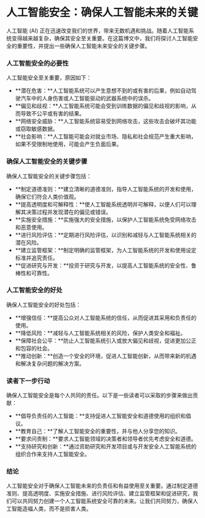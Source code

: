 # 人工智能安全：确保人工智能未来的关键

人工智能 (AI) 正在迅速改变我们的世界，带来无数机遇和挑战。随着人工智能系统变得越来越复杂，确保其安全至关重要。在这篇博文中，我们将探讨人工智能安全的重要性，并提出一些确保人工智能未来安全的关键步骤。

### 人工智能安全的必要性

人工智能安全至关重要，原因如下：

* **潜在危害：**人工智能系统可以产生意想不到的或有害的后果，例如自动驾驶汽车中的人身伤害或人工智能驱动的武器系统中的误杀。
* **偏见和歧视：**人工智能系统可能会受到训练数据的偏见和歧视的影响，从而导致不公平或有害的结果。
* **网络安全威胁：**人工智能系统容易受到网络攻击，这些攻击会破坏其功能或窃取敏感数据。
* **社会影响：**人工智能可能会对就业市场、隐私和社会规范产生重大影响，如果不受限制地使用，可能会产生负面后果。

### 确保人工智能安全的关键步骤

确保人工智能安全的关键步骤包括：

* **制定道德准则：**建立清晰的道德准则，指导人工智能系统的开发和使用，确保它们符合人类价值观。
* **提高透明度和可解释性：**使人工智能系统透明并可解释，以便人们可以理解其决策过程并发现潜在的偏见或错误。
* **实施安全措施：**实施强大的安全措施，以保护人工智能系统免受网络攻击和恶意使用。
* **进行风险评估：**定期进行风险评估，以识别和减轻与人工智能系统相关的潜在风险。
* **建立监管框架：**制定明确的监管框架，为人工智能系统的开发和使用设定标准并追究责任。
* **促进研究与开发：**投资于研究与开发，以提高人工智能系统的安全性、鲁棒性和可靠性。

### 人工智能安全的好处

确保人工智能安全的好处包括：

* **增强信任：**提高公众对人工智能系统的信任，从而促进其采用和负责任的使用。
* **降低风险：**减轻与人工智能系统相关的风险，保护人类安全和福祉。
* **保障社会公平：**防止人工智能系统引入或放大偏见和歧视，促进更加公正和包容的社会。
* **推动创新：**创造一个安全的环境，促进人工智能创新，从而带来新的机遇和解决复杂问题的解决方案。

### 读者下一步行动

确保人工智能安全是每个人共同的责任。以下是一些读者可以采取的步骤来做出贡献：

* **倡导负责任的人工智能：**支持促进人工智能安全和道德使用的组织和倡议。
* **教育自己：**了解人工智能安全的重要性，并与他人分享您的知识。
* **要求问责制：**要求人工智能领域的决策者和领导者优先考虑安全和道德。
* **支持研究和创新：**通过资助研究和开发项目或与开发安全人工智能系统的组织合作来支持人工智能安全。

### 结论

人工智能安全对于确保人工智能未来的负责任和有益使用至关重要。通过制定道德准则、提高透明度、实施安全措施、进行风险评估、建立监管框架和促进研究，我们可以共同努力创建一个人工智能系统安全可靠的未来。让我们共同努力，确保人工智能造福人类，而不是损害人类。
